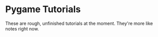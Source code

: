# Pygame Tutorials

These are rough, unfinished tutorials at the moment. They're more like notes right now.
